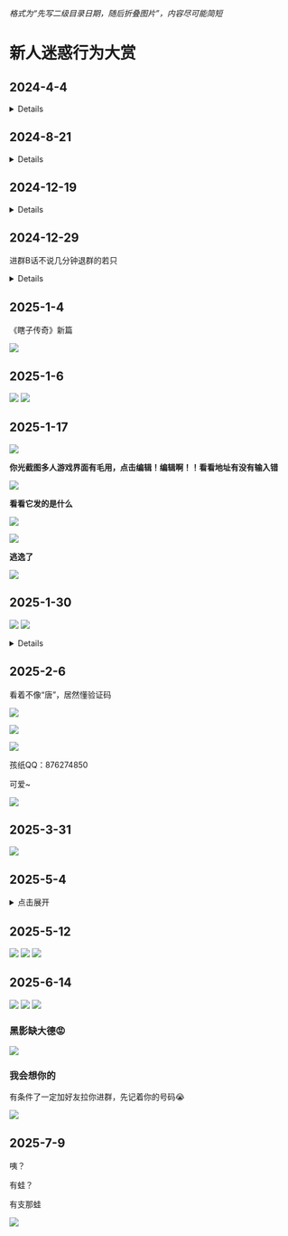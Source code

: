 *格式为“先写二级目录日期，随后折叠图片”，内容尽可能简短*

# 新人迷惑行为大赏

## 2024-4-4

<details>

![](/others/弱智新人整合/20240404/1.jpeg)

</details>

## 2024-8-21

<details>

![](/others/弱智新人整合/20240821/1.jpeg)

![](/others/弱智新人整合/20240821/2.png)

</details>

## 2024-12-19

<details>

![](/others/弱智新人整合/20241219/0.jpg)

![](/others/弱智新人整合/20241219/1.png)

![](/others/弱智新人整合/20241219/2.png)

</details>

## 2024-12-29

进群B话不说几分钟退群的若只

<details>

![](/others/弱智新人整合/20241229/0.png)

![](/others/弱智新人整合/20241229/1.png)

</details>

## 2025-1-4

《瞎子传奇》新篇

![](/others/弱智新人整合/20250104/1.jpg)

## 2025-1-6

![](/others/弱智新人整合/20250106/1.png)
![](/others/弱智新人整合/20250106/2.jpg)

## 2025-1-17

![](/others/弱智新人整合/20250117/QQ.jpg)

**你光截图多人游戏界面有毛用，点击编辑！编辑啊！！看看地址有没有输入错**

![](/others/弱智新人整合/20250117/聊天记录.png)

**看看它发的是什么**

![](/others/弱智新人整合/20250117/1.png)

![](/others/弱智新人整合/20250117/2.png)

**逃逸了**

![](/others/弱智新人整合/20250117/逃逸了.png)

## 2025-1-30

![](/others/弱智新人整合/20250130/0.png)
![](/others/弱智新人整合/20250130/1.jpg)

<details>

![](/others/弱智新人整合/20250130/2.jpg)

</details>

## 2025-2-6

看着不像“唐”，居然懂验证码

![](/others/弱智新人整合/20250206/1.jpg)

![](/others/弱智新人整合/20250206/2.jpg)

![](/others/弱智新人整合/20250206/3.jpg)

孩纸QQ：876274850

可爱~

![](/others/弱智新人整合/20250206/头像.jpg)

## 2025-3-31

![](/others/弱智新人整合/20250331/1.jpg)

## 2025-5-4

<details>

<summary>点击展开</summary>

**头像有点猎奇**

<details>

<summary>慎看</summary>

![](/others/弱智新人整合/20250504/头像.jpg)

</details>

**进来根本不是玩游戏的**

只会发有的没的，和本群主题什么关系也没有.因为进来也有很长时间了，更早些的记录没看到

<details>

![](/others/弱智新人整合/20250504/1.jpg)
![](/others/弱智新人整合/20250504/2.jpg)
![](/others/弱智新人整合/20250504/3.jpg)
![](/others/弱智新人整合/20250504/4.jpg)

</details>

</details>

## 2025-5-12

![](/others/弱智新人整合/20250512/1.jpg)
![](/others/弱智新人整合/20250512/2.jpg)
![](/others/弱智新人整合/20250512/3.jpg)

## 2025-6-14

![](/others/弱智新人整合/20250614/1.png)
![](/others/弱智新人整合/20250614/2.png)
![](/others/弱智新人整合/20250614/3.png)

### 黑影缺大德😡

![](/others/弱智新人整合/20250614/黑影.jpg)

### 我会想你的

有条件了一定加好友拉你进群，先记着你的号码😭

![](/others/弱智新人整合/20250614/QQ.jpg)

## 2025-7-9

咦？

有蛙？

有支那蛙

![](/others/弱智新人整合/20250709/c9e0a87087bf821bbd5c7b949a70cb97.png)
